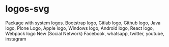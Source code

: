 # logos-svg
Package with system logos. Bootstrap logo, Gitlab logo, Github logo, Java logo, Plone Logo, Apple logo, Windows logo, Android logo, React logo, Webpack logo
New (Social Network) Facebook, whatsapp, twitter, youtube, instagram
